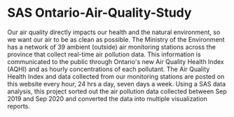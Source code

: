 # SAS Ontario-Air-Quality-Study
Our air quality directly impacts our health and the natural environment, so we want our air to be as clean as possible. The Ministry of the Environment has a network of 39 ambient (outside) air monitoring stations across the province that collect real-time air pollution data. This information is communicated to the public through Ontario's new Air Quality Health Index (AQHI) and as hourly concentrations of each pollutant. The Air Quality Health Index and data collected from our monitoring stations are posted on this website every hour, 24 hrs a day, seven days a week. Using a SAS data analysis, this project sorted out the air pollution data collected between Sep 2019 and Sep 2020 and converted the data into multiple visualization reports.
